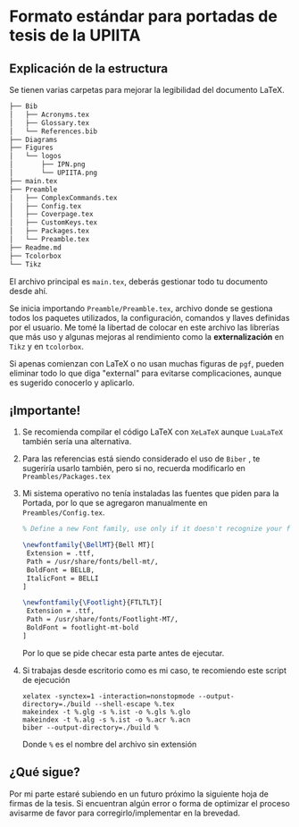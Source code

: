 # Formato estándar para portadas de tesis de la UPIITA

## Explicación de la estructura

Se tienen varias carpetas para mejorar la legibilidad del documento LaTeX.

```bash
├── Bib
│   ├── Acronyms.tex
│   ├── Glossary.tex
│   └── References.bib
├── Diagrams
├── Figures
│   └── logos
│       ├── IPN.png
│       └── UPIITA.png
├── main.tex
├── Preamble
│   ├── ComplexCommands.tex
│   ├── Config.tex
│   ├── Coverpage.tex
│   ├── CustomKeys.tex
│   ├── Packages.tex
│   └── Preamble.tex
├── Readme.md
├── Tcolorbox
└── Tikz
```

El archivo principal es `main.tex`, deberás gestionar todo tu documento desde ahí.

Se inicia importando `Preamble/Preamble.tex`, archivo donde se gestiona todos los paquetes utilizados, la configuración, comandos y llaves definidas por el usuario. Me tomé la libertad de colocar en este archivo las librerías que más uso y algunas mejoras al rendimiento como la **externalización** en `Tikz` y en `tcolorbox`.

Si apenas comienzan con LaTeX o no usan muchas figuras de `pgf`, pueden eliminar todo lo que diga "external" para evitarse complicaciones, aunque es sugerido conocerlo y aplicarlo.

## ¡Importante!

1. Se recomienda compilar el código LaTeX con `XeLaTeX` aunque `LuaLaTeX` también sería una alternativa.

2. Para las referencias está siendo considerado el uso de  `Biber` , te sugeriría usarlo también, pero si no, recuerda modificarlo en `Preambles/Packages.tex`

3. Mi sistema operativo no tenía instaladas las fuentes que piden para la Portada, por lo que se agregaron manualmente en  `Preambles/Config.tex`.

   ```LaTeX
   % Define a new Font family, use only if it doesn't recognize your fonts
   
   \newfontfamily{\BellMT}{Bell MT}[
   	Extension = .ttf,
   	Path = /usr/share/fonts/bell-mt/,
   	BoldFont = BELLB,
   	ItalicFont = BELLI
   ]
   
   \newfontfamily{\Footlight}{FTLTLT}[
   	Extension = .ttf,
   	Path = /usr/share/fonts/Footlight-MT/,
   	BoldFont = footlight-mt-bold
   ]
   ```

   Por lo que se pide checar esta parte antes de ejecutar.

4. Si trabajas desde escritorio como es mi caso, te recomiendo este script de ejecución

   ```
   xelatex -synctex=1 -interaction=nonstopmode --output-directory=./build --shell-escape %.tex
   makeindex -t %.glg -s %.ist -o %.gls %.glo
   makeindex -t %.alg -s %.ist -o %.acr %.acn
   biber --output-directory=./build %
   ```

   Donde `%` es el nombre del archivo sin extensión

## ¿Qué sigue?
Por mi parte estaré subiendo en un futuro próximo la siguiente hoja de firmas de la tesis. Si encuentran algún error o forma de optimizar el proceso avisarme de favor para corregirlo/implementar en la brevedad.